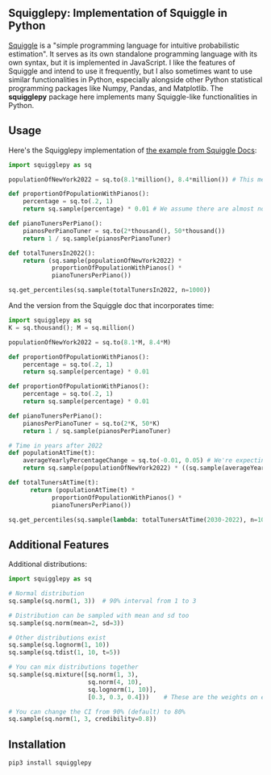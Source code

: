 ## Squigglepy: Implementation of Squiggle in Python

[Squiggle](https://www.squiggle-language.com/) is a "simple programming language for intuitive probabilistic estimation". It serves as its own standalone programming language with its own syntax, but it is implemented in JavaScript. I like the features of Squiggle and intend to use it frequently, but I also sometimes want to use similar functionalities in Python, especially alongside other Python statistical programming packages like Numpy, Pandas, and Matplotlib. The **squigglepy** package here implements many Squiggle-like functionalities in Python.


## Usage

Here's the Squigglepy implementation of [the example from Squiggle Docs](https://www.squiggle-language.com/docs/Overview):

```Python
import squigglepy as sq

populationOfNewYork2022 = sq.to(8.1*million(), 8.4*million()) # This means that you're 90% confident the value is between 8.1 and 8.4 Million.

def proportionOfPopulationWithPianos():
    percentage = sq.to(.2, 1)
    return sq.sample(percentage) * 0.01 # We assume there are almost no people with multiple pianos

def pianoTunersPerPiano():
    pianosPerPianoTuner = sq.to(2*thousand(), 50*thousand())
    return 1 / sq.sample(pianosPerPianoTuner)

def totalTunersIn2022():
    return (sq.sample(populationOfNewYork2022) *
            proportionOfPopulationWithPianos() *
            pianoTunersPerPiano())

sq.get_percentiles(sq.sample(totalTunersIn2022, n=1000))
```

And the version from the Squiggle doc that incorporates time:

```Python
import squigglepy as sq
K = sq.thousand(); M = sq.million()

populationOfNewYork2022 = sq.to(8.1*M, 8.4*M)

def proportionOfPopulationWithPianos():
    percentage = sq.to(.2, 1)
    return sq.sample(percentage) * 0.01

def proportionOfPopulationWithPianos():
    percentage = sq.to(.2, 1)
    return sq.sample(percentage) * 0.01

def pianoTunersPerPiano():
    pianosPerPianoTuner = sq.to(2*K, 50*K)
    return 1 / sq.sample(pianosPerPianoTuner)

# Time in years after 2022
def populationAtTime(t):
    averageYearlyPercentageChange = sq.to(-0.01, 0.05) # We're expecting NYC to continuously grow with an mean of roughly between -1% and +4% per year
    return sq.sample(populationOfNewYork2022) * ((sq.sample(averageYearlyPercentageChange) + 1) ** t)

def totalTunersAtTime(t):
	  return (populationAtTime(t) *
            proportionOfPopulationWithPianos() *
            pianoTunersPerPiano())

sq.get_percentiles(sq.sample(lambda: totalTunersAtTime(2030-2022), n=1000))
```

## Additional Features

Additional distributions:

```Python
import squigglepy as sq

# Normal distribution
sq.sample(sq.norm(1, 3))  # 90% interval from 1 to 3

# Distribution can be sampled with mean and sd too
sq.sample(sq.norm(mean=2, sd=3))

# Other distributions exist
sq.sample(sq.lognorm(1, 10))
sq.sample(sq.tdist(1, 10, t=5))

# You can mix distributions together
sq.sample(sq.mixture([sq.norm(1, 3),
                      sq.norm(4, 10),
                      sq.lognorm(1, 10)],
                      [0.3, 0.3, 0.4]))    # These are the weights on each distribution

# You can change the CI from 90% (default) to 80%
sq.sample(sq.norm(1, 3, credibility=0.8))
```

## Installation

`pip3 install squigglepy`

